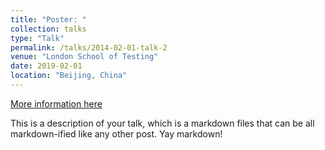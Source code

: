 ```yaml
---
title: "Poster: "
collection: talks
type: "Talk"
permalink: /talks/2014-02-01-talk-2
venue: "London School of Testing"
date: 2019-02-01
location: "Beijing, China"
---
```


[More information here](http://example2.com)

This is a description of your talk, which is a markdown files that can be all markdown-ified like any other post. Yay markdown!
